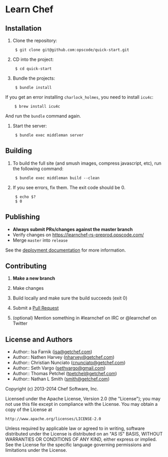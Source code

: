 Learn Chef
==========

Installation
------------

1. Clone the repository:

        $ git clone git@github.com:opscode/quick-start.git

1. CD into the project:

        $ cd quick-start

1. Bundle the projects:

        $ bundle install

  If you get an error installing `charlock_holmes`, you need to install `icu4c`:

        $ brew install icu4c

  And run the `bundle` command again.

1. Start the server:

        $ bundle exec middleman server

Building
--------

1. To build the full site (and smush images, compress javascript, etc), run the following command:

        $ bundle exec middleman build --clean

1. If you see errors, fix them. The exit code should be 0.

        $ echo $?
        $ 0

Publishing
----------

- **Always submit PRs/changes against the master branch**
- Verify changes on https://learnchef-rs-preprod.opscode.com/
- Merge `master` into `release`

See the [deployment documentation](doc/deploy.md) for more information.

Contributing
------------

1. **Make a new branch**

1. Make changes

1. Build locally and make sure the build succeeds (exit 0)

1. Submit a [Pull Request](https://github.com/opscode/quick-start/pull/new)

1. (optional) Mention something in #learnchef on IRC or @learnchef on Twitter


License and Authors
-------------------

- Author:: Isa Farnik (isa@getchef.com)
- Author:: Nathen Harvey (nharvey@getchef.com)
- Author:: Christian Nunciato (cnunciato@getchef.com)
- Author:: Seth Vargo (sethvargo@gmail.com)
- Author:: Thomas Petchel (tpetchel@getchef.com)
- Author:: Nathan L Smith (smith@getchef.com)

Copyright (c) 2013-2014 Chef Software, Inc.

Licensed under the Apache License, Version 2.0 (the "License");
you may not use this file except in compliance with the License.
You may obtain a copy of the License at

    http://www.apache.org/licenses/LICENSE-2.0

Unless required by applicable law or agreed to in writing, software
distributed under the License is distributed on an "AS IS" BASIS,
WITHOUT WARRANTIES OR CONDITIONS OF ANY KIND, either express or implied.
See the License for the specific language governing permissions and
limitations under the License.

